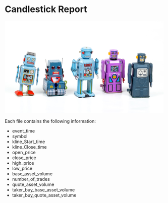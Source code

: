 # Candlestick Report

<p align="center">
<img src="./logo.jpg" width="600px" height="auto" alt="picture from https://unsplash.com/photos/Ejcuhcdfwrs"/>
</p>

Each file contains the following information:

- event_time
- symbol	
- kline_Start_time	
- kline_Close_time	
- open_price	
- close_price	
- high_price	
- low_price	
- base_asset_volume	
- number_of_trades	
- quote_asset_volume	
- taker_buy_base_asset_volume
- taker_buy_quote_asset_volume																																																																																																																																																																																																																																																																																																																																																																																																																																																																																																																																																																																																																																																																																																																																																																																																																																																																																																																																																																																																																																																

